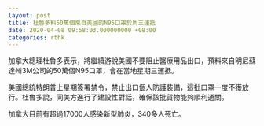 ```yaml
---
layout: post
title: 杜魯多料50萬個來自美國的N95口罩於周三運抵
date: 2020-04-08 09:58:03.000000000 +08:00
categories: rthk
---
```


加拿大總理杜魯多表示，將繼續游說美國不要阻止醫療用品出口，預料來自明尼蘇達州3M公司的50萬個N95口罩，會在當地星期三運抵。

美國總統特朗普上星期簽署禁令，禁止出口個人防護裝備，這批口罩一度不獲放行。杜魯多說，同美方進行了建設性對話，確保該批貨物能夠順利通關。

加拿大目前有超過17000人感染新型肺炎，340多人死亡。

